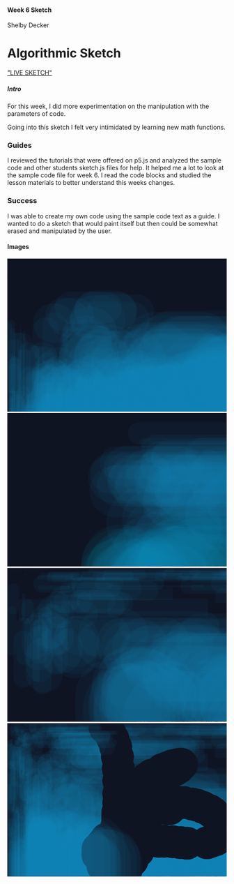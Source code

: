 #### Week 6 Sketch
Shelby Decker
# Algorithmic Sketch


["LIVE SKETCH"](https://sndher.github.io/120-work/hw-6/)

##### Intro
For this week, I did more experimentation on the manipulation with the parameters of code.

Going into this sketch I felt very intimidated by learning new math functions.

### Guides
I reviewed the tutorials that were offered on p5.js and analyzed the sample code and other students sketch.js files for help. It helped me a lot to look at the sample code file for week 6.  I read the code blocks and studied the lesson materials to better understand this weeks changes.

### Success
I was able to create my own code using the sample code text as a guide. I wanted to do a sketch that would paint itself but then could be somewhat erased and manipulated by the user.

#### Images
![01](images/01.png)
![02](images/02.png)
![03](images/03.png)
![04](images/04.png)
